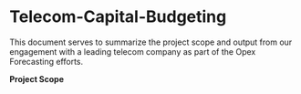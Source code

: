 # Telecom-Capital-Budgeting
This document serves to summarize the project scope and output from our engagement with a leading telecom company as part of the Opex Forecasting efforts.



**Project Scope**
